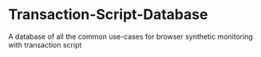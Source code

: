 # Transaction-Script-Database
A database of all the common use-cases for browser synthetic monitoring with transaction script
